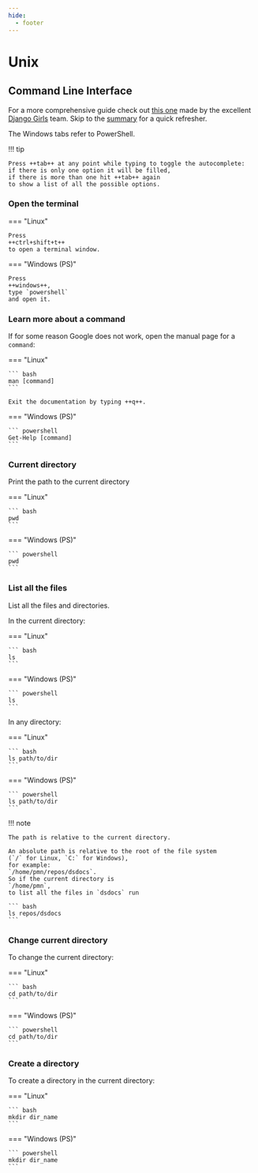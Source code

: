 ```yaml
---
hide:
  - footer
---
```

# Unix

## Command Line Interface

For a more comprehensive guide check out
[this one](https://tutorial.djangogirls.org/en/intro_to_command_line)
made by the excellent
[Django Girls](https://djangogirls.org/en/)
team.
Skip to the
[summary](https://tutorial.djangogirls.org/en/intro_to_command_line/#summary)
for a quick refresher.

The Windows tabs refer to PowerShell.

!!! tip

    Press ++tab++ at any point while typing to toggle the autocomplete:
    if there is only one option it will be filled,
    if there is more than one hit ++tab++ again
    to show a list of all the possible options.

### Open the terminal

=== "Linux"

    Press
    ++ctrl+shift+t++
    to open a terminal window.

=== "Windows (PS)"

    Press
    ++windows++,
    type `powershell`
    and open it.

### Learn more about a command

If for some reason Google does not work,
open the manual page for a `command`:

=== "Linux"

    ``` bash
    man [command]
    ```

    Exit the documentation by typing ++q++.

=== "Windows (PS)"

    ``` powershell
    Get-Help [command]
    ```

### Current directory

Print the path to the current directory

=== "Linux"

    ``` bash
    pwd
    ```

=== "Windows (PS)"

    ``` powershell
    pwd
    ```

### List all the files

List all the files and directories.

In the current directory:

=== "Linux"

    ``` bash
    ls
    ```

=== "Windows (PS)"

    ``` powershell
    ls
    ```

In any directory:

=== "Linux"

    ``` bash
    ls path/to/dir
    ```

=== "Windows (PS)"

    ``` powershell
    ls path/to/dir
    ```

!!! note

    The path is relative to the current directory.

    An absolute path is relative to the root of the file system
    (`/` for Linux, `C:` for Windows),
    for example:
    `/home/pmn/repos/dsdocs`.
    So if the current directory is
    `/home/pmn`,
    to list all the files in `dsdocs` run

    ``` bash
    ls repos/dsdocs
    ```

### Change current directory

To change the current directory:

=== "Linux"

    ``` bash
    cd path/to/dir
    ```

=== "Windows (PS)"

    ``` powershell
    cd path/to/dir
    ```

### Create a directory

To create a directory
in the current directory:

=== "Linux"

    ``` bash
    mkdir dir_name
    ```

=== "Windows (PS)"

    ``` powershell
    mkdir dir_name
    ```
